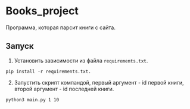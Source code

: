 # Books_project

Программа, которая парсит книги с сайта.

## Запуск
1. Установить зависимости из файла `requirements.txt`.
```
pip install -r requirements.txt.
```
2. Запустить скрипт компандой, первый аргумент - id первой книги, второй аргумент - id последней книги.
```
python3 main.py 1 10
```



